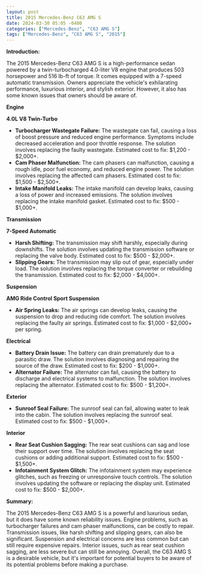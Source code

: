 ```yaml
---
layout: post
title: 2015 Mercedes-Benz C63 AMG S
date: 2024-03-30 05:05 -0400
categories: ["Mercedes-Benz", "C63 AMG S"]
tags: ["Mercedes-Benz", "C63 AMG S", "2015"]
---
```

**Introduction:**

The 2015 Mercedes-Benz C63 AMG S is a high-performance sedan powered by a twin-turbocharged 4.0-liter V8 engine that produces 503 horsepower and 516 lb-ft of torque. It comes equipped with a 7-speed automatic transmission. Owners appreciate the vehicle's exhilarating performance, luxurious interior, and stylish exterior. However, it also has some known issues that owners should be aware of.

**Engine**

**4.0L V8 Twin-Turbo**

- **Turbocharger Wastegate Failure:** The wastegate can fail, causing a loss of boost pressure and reduced engine performance. Symptoms include decreased acceleration and poor throttle response. The solution involves replacing the faulty wastegate. Estimated cost to fix: $1,200 - $2,000+.
- **Cam Phaser Malfunction:** The cam phasers can malfunction, causing a rough idle, poor fuel economy, and reduced engine power. The solution involves replacing the affected cam phasers. Estimated cost to fix: $1,500 - $2,500+.
- **Intake Manifold Leaks:** The intake manifold can develop leaks, causing a loss of power and increased emissions. The solution involves replacing the intake manifold gasket. Estimated cost to fix: $500 - $1,000+.

**Transmission**

**7-Speed Automatic**

- **Harsh Shifting:** The transmission may shift harshly, especially during downshifts. The solution involves updating the transmission software or replacing the valve body. Estimated cost to fix: $500 - $2,000+.
- **Slipping Gears:** The transmission may slip out of gear, especially under load. The solution involves replacing the torque converter or rebuilding the transmission. Estimated cost to fix: $2,000 - $4,000+.

**Suspension**

**AMG Ride Control Sport Suspension**

- **Air Spring Leaks:** The air springs can develop leaks, causing the suspension to drop and reducing ride comfort. The solution involves replacing the faulty air springs. Estimated cost to fix: $1,000 - $2,000+ per spring.

**Electrical**

- **Battery Drain Issue:** The battery can drain prematurely due to a parasitic draw. The solution involves diagnosing and repairing the source of the draw. Estimated cost to fix: $200 - $1,000+.
- **Alternator Failure:** The alternator can fail, causing the battery to discharge and electrical systems to malfunction. The solution involves replacing the alternator. Estimated cost to fix: $500 - $1,200+.

**Exterior**

- **Sunroof Seal Failure:** The sunroof seal can fail, allowing water to leak into the cabin. The solution involves replacing the sunroof seal. Estimated cost to fix: $500 - $1,000+.

**Interior**

- **Rear Seat Cushion Sagging:** The rear seat cushions can sag and lose their support over time. The solution involves replacing the seat cushions or adding additional support. Estimated cost to fix: $500 - $1,500+.
- **Infotainment System Glitch:** The infotainment system may experience glitches, such as freezing or unresponsive touch controls. The solution involves updating the software or replacing the display unit. Estimated cost to fix: $500 - $2,000+.

**Summary:**

The 2015 Mercedes-Benz C63 AMG S is a powerful and luxurious sedan, but it does have some known reliability issues. Engine problems, such as turbocharger failures and cam phaser malfunctions, can be costly to repair. Transmission issues, like harsh shifting and slipping gears, can also be significant. Suspension and electrical concerns are less common but can still require expensive repairs. Interior issues, such as rear seat cushion sagging, are less severe but can still be annoying. Overall, the C63 AMG S is a desirable vehicle, but it's important for potential buyers to be aware of its potential problems before making a purchase.
